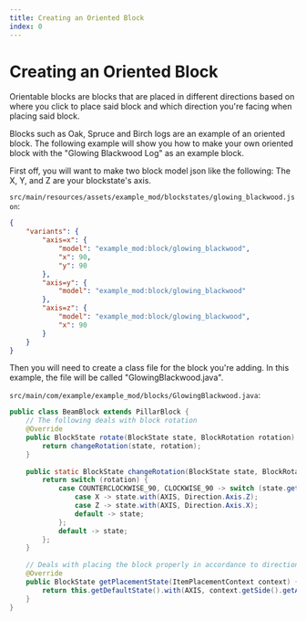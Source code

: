 ```yaml
---
title: Creating an Oriented Block
index: 0
---
```


# Creating an Oriented Block
Orientable blocks are blocks that are placed in different directions based on where you click to place said block and which direction you're facing when placing said block.

Blocks such as Oak, Spruce and Birch logs are an example of an oriented block. The following example will show you how to make your own oriented block
with the "Glowing Blackwood Log" as an example block.


First off, you will want to make two block model json like the following:
The X, Y, and Z are your blockstate's axis.

`src/main/resources/assets/example_mod/blockstates/glowing_blackwood.json`:
```json
{
    "variants": {
        "axis=x": {
            "model": "example_mod:block/glowing_blackwood",
            "x": 90,
            "y": 90
        },
        "axis=y": {
            "model": "example_mod:block/glowing_blackwood"
        },
        "axis=z": {
            "model": "example_mod:block/glowing_blackwood",
            "x": 90
        }
    }
}
```

Then you will need to create a class file for the block you're adding. In this example, the file will be called "GlowingBlackwood.java".

`src/main/com/example/example_mod/blocks/GlowingBlackwood.java`:
```java
public class BeamBlock extends PillarBlock {
	// The following deals with block rotation
	@Override
	public BlockState rotate(BlockState state, BlockRotation rotation) {
		return changeRotation(state, rotation);
	}
	
	public static BlockState changeRotation(BlockState state, BlockRotation rotation) {
		return switch (rotation) {
			case COUNTERCLOCKWISE_90, CLOCKWISE_90 -> switch (state.get(AXIS)) {
				case X -> state.with(AXIS, Direction.Axis.Z);
				case Z -> state.with(AXIS, Direction.Axis.X);
				default -> state;
			};
			default -> state;
		};
	}
	
	// Deals with placing the block properly in accordance to direction.
	@Override
	public BlockState getPlacementState(ItemPlacementContext context) {
		return this.getDefaultState().with(AXIS, context.getSide().getAxis());
	}
}
```
